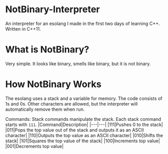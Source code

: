 # NotBinary-Interpreter
An interpreter for an esolang I made in the first two days of learning C++.
Written in C++11.

# What is NotBinary?
Very simple. It looks like binary, smells like binary, but it is not binary.

# How NotBinary Works
The esolang uses a stack and a variable for memory.
The code consists of 1s and 0s. Other characters are allowed, but the interpreter will automatically remove them when run.

Commands:
Stack commands manipulate the stack. Each stack command starts with ``111``.
|Command|Description|
|---|---|
|111|Pushes 0 to the stack|
|011|Pops the top value out of the stack and outputs it as an ASCII character|
|110|Outputs the top value as an ASCII character|
|010|Shifts the stack|
|101|Squares the top value of the stack|
|100|Increments top value|
|001|Decrements top value|
